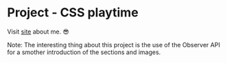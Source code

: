 # Project - CSS playtime

Visit [site](https://earthshak3r.github.io/aboutme/) about me. 😎

Note: The interesting thing about this project is the use of the Observer API for a smother introduction of the sections and images.
